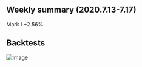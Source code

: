 ## Weekly summary (2020.7.13-7.17)

Mark I  +2.56%


## Backtests

![Image]('figures/MarkI_return.png')
